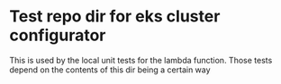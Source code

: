 # Test repo dir for eks cluster configurator

This is used by the local unit tests for the lambda function. Those tests depend on the contents of this dir being a certain way
 
 
 
